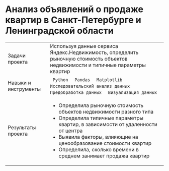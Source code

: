 #  Анализ объявлений о продаже квартир в Санкт-Петербурге и Ленинградской области  
<table>
    <tr>
        <td>Задачи проекта</td>
        <td>Используя данные сервиса Яндекс.Недвижимость, определить рыночную стоимость объектов недвижимости и типичные параметры квартир</td>
    </tr>
    <tr>
        <td>Навыки и инструменты</td>
        <td> 
          <code> Python </code>
          <code> Pandas </code>
          <code> Matplotlib </code>
          <code> Исследовательский анализ данных </code>
          <code> Предобработка данных </code>
          <code> Визуализация данных </code>
        </td>
    </tr>
    <tr>
        <td>Результаты проекта</td>
        <td> 
          <ul>
            <li>Определила рыночную стоимость объектов недвижимости разного типа</li>
            <li>Определила типичные параметры квартир, в зависимости от удаленности от центра</li>
            <li>Выявила факторы, влияющие на ценообразование стоимости квартир</li>
            <li>Определила, сколько времени в среднем занимает продажа квартир</li>
          </ul>
        </td>
    </tr>
</table>

